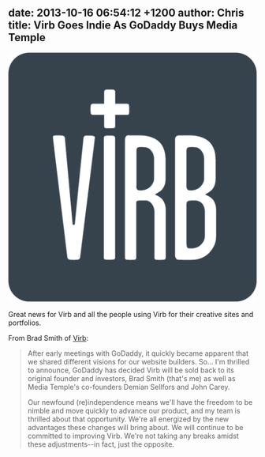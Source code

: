 date: 2013-10-16 06:54:12 +1200
author: Chris
title: Virb Goes Indie As GoDaddy Buys Media Temple
----

![virb-box.png](/media/2013-10-16-virb-box.png)

Great news for Virb and all the people using Virb for their creative sites and portfolios. 

From Brad Smith of [Virb](http://archived.link/http://blog.virb.com/post/64122176288/big-news-from-virb):

> After early meetings with GoDaddy, it quickly became apparent that we shared different visions for our website builders. So... I'm thrilled to announce, GoDaddy has decided Virb will be sold back to its original founder and investors, Brad Smith (that's me) as well as Media Temple's co-founders Demian Sellfors and John Carey.
>
> Our newfound (re)independence means we'll have the freedom to be nimble and move quickly to advance our product, and my team is thrilled about that opportunity. We're all energized by the new advantages these changes will bring about. We will continue to be committed to improving Virb. We're not taking any breaks amidst these adjustments--in fact, just the opposite.

<!-- more -->